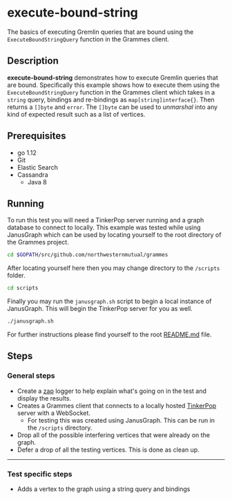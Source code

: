 # execute-bound-string

The basics of executing Gremlin queries that are bound using the `ExecuteBoundStringQuery` function in the Grammes client.

## Description

**execute-bound-string** demonstrates how to execute Gremlin queries that are bound. Specifically this example shows how to execute them using the `ExecuteBoundStringQuery` function in the Grammes client which takes in a `string` query, bindings and re-bindings as `map[string]interface{}`. Then returns a `[]byte` and `error`. The `[]byte` can be used to *unmarshal* into any kind of expected result such as a list of vertices.

## Prerequisites

- go 1.12
- Git
- Elastic Search
- Cassandra
  - Java 8

## Running

To run this test you will need a TinkerPop server running and a graph database to connect to locally. This example was tested while using JanusGraph which can be used by locating yourself to the root directory of the Grammes project.

``` sh
cd $GOPATH/src/github.com/northwesternmutual/grammes
```

After locating yourself here then you may change directory to the `/scripts` folder.

``` sh
cd scripts
```

Finally you may run the `janusgraph.sh` script to begin a local instance of JanusGraph. This will begin the TinkerPop server for you as well.

``` sh
./janusgraph.sh
```

For further instructions please find yourself to the root [README.md](../../README.md) file.

## Steps

### General steps

- Create a [zap](https://github.com/uber-go/zap) logger to help explain what's going on in the test and display the results.
- Creates a Grammes client that connects to a locally hosted [TinkerPop](http://tinkerpop.apache.org/) server with a WebSocket.
  - For testing this was created using JanusGraph. This can be run in the `/scripts` directory.
- Drop all of the possible interfering vertices that were already on the graph.
- Defer a drop of all the testing vertices. This is done as clean up.

---

### Test specific steps

- Adds a vertex to the graph using a string query and bindings
